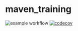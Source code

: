 # maven_training

![example workflow](https://github.com/MatthieuDJ/maven_training/actions/workflows/build.yml/badge.svg)
[![codecov](https://codecov.io/gh/MatthieuDJ/maven_training/branch/main/graph/badge.svg?token=4E24CXQWTH)](https://codecov.io/gh/MatthieuDJ/maven_training)


